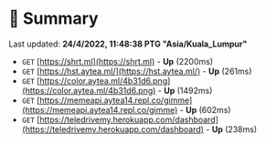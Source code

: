 # 📖 Summary
Last updated: **24/4/2022, 11:48:38 PTG "Asia/Kuala_Lumpur"**

- `GET` [https://shrt.ml](https://shrt.ml) - **Up** (2200ms)
- `GET` [https://hst.aytea.ml/](https://hst.aytea.ml/) - **Up** (261ms)
- `GET` [https://color.aytea.ml/4b31d6.png](https://color.aytea.ml/4b31d6.png) - **Up** (1492ms)
- `GET` [https://memeapi.aytea14.repl.co/gimme](https://memeapi.aytea14.repl.co/gimme) - **Up** (602ms)
- `GET` [https://teledrivemy.herokuapp.com/dashboard](https://teledrivemy.herokuapp.com/dashboard) - **Up** (238ms)
